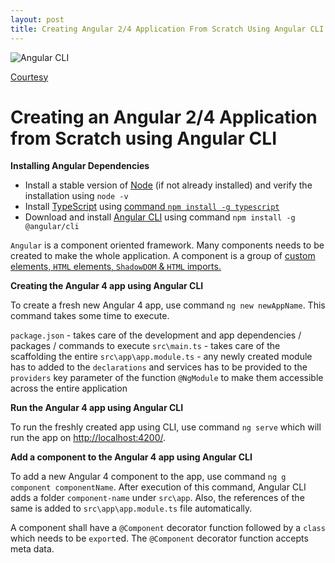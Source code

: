 ```yaml
---
layout: post
title: Creating Angular 2/4 Application From Scratch Using Angular CLI
---
```


![Angular CLI](https://aymen.co/wp-content/uploads/2017/01/angular-cli.jpg)

[Courtesy](https://aymen.co/javascript/angular-cli/)

# Creating an Angular 2/4 Application from Scratch using Angular CLI

**Installing Angular Dependencies**
 - Install a stable version of [Node](https://nodejs.org/) (if not already installed) and verify the installation using `node -v`
 - Install [TypeScript](http://www.typescriptlang.org/) using [command `npm install -g typescript`](http://www.typescriptlang.org/index.html#download-links)
 - Download and install [Angular CLI](https://cli.angular.io/) using command `npm install -g @angular/cli`

`Angular` is a component oriented framework. Many components needs to be created to make the whole application. A component is a group of [custom elements, `HTML` elements, `ShadowDOM` & `HTML` imports.](//xameeramir.github.io/Custom-Elements-Shadow-DOM-Templates-in-HTML-by-Examples/)

**Creating the Angular 4 app using Angular CLI**

To create a fresh new Angular 4 app, use command `ng new newAppName`. This command takes some time to execute.

`package.json` - takes care of the development and app dependencies / packages / commands to execute
`src\main.ts` - takes care of the scaffolding the entire
`src\app\app.module.ts` - any newly created module has to added to the `declarations` and services has to be provided to the `providers` key parameter  of the function `@NgModule` to make them accessible across the entire application

**Run the Angular 4 app using Angular CLI**

To run the freshly created app using CLI, use command `ng serve` which will run the app on [http://localhost:4200/](http://localhost:4200/).

**Add a component to the Angular 4 app using Angular CLI**

To add a new Angular 4 component to the app, use command `ng g component componentName`. After execution of this command, Angular CLI adds a folder `component-name` under `src\app`. Also, the references of the same is added to `src\app\app.module.ts` file automatically.

A component shall have a `@Component` decorator function followed by a `class` which needs to be `export`ed. The `@Component` decorator function accepts meta data.
